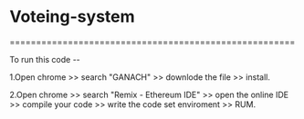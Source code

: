 # Voteing-system
======================================================

To run this code --

1.Open chrome >> search "GANACH" >> downlode the file >> install.

2.Open chrome >> search "Remix - Ethereum IDE" >> open the online IDE >> compile your code >> write the code set enviroment >> RUM.
